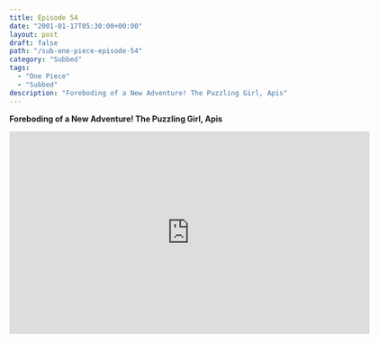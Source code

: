 ```yaml
---
title: Episode 54
date: "2001-01-17T05:30:00+00:00"
layout: post
draft: false
path: "/sub-one-piece-episode-54"
category: "Subbed"
tags:
  - "One Piece"
  - "Subbed"
description: "Foreboding of a New Adventure! The Puzzling Girl, Apis"
---
```


**Foreboding of a New Adventure! The Puzzling Girl, Apis**

<iframe width="640" height="360" src="https://www.fembed.com/v/zyonkrdm8o1" frameborder="0" marginwidth=0 marginheight=0 scrolling=no allowfullscreen></iframe>

